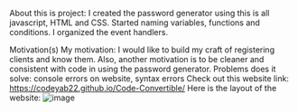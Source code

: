 About this is project: I created the password generator using this is all javascript, HTML and CSS.
Started naming variables, functions and conditions. I organized the event handlers. 

Motivation(s)
My motivation: I would like to build my craft of registering clients and know them. Also, another motivation is to be cleaner and consistent with code in using the password generator. 
Problems does it solve: console errors on website, syntax errors
Check out this website link: https://codeyab22.github.io/Code-Convertible/
Here is the layout of the website:
![image](codeyab22.github.io_Code-Convertible_.jpg)

